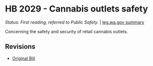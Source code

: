 # HB 2029 - Cannabis outlets safety
*Status: First reading, referred to Public Safety.* | [leg.wa.gov summary](https://app.leg.wa.gov/billsummary?BillNumber=2029&Year=2021)

Concerning the safety and security of retail cannabis outlets.

## Revisions
* [Original Bill](1/)